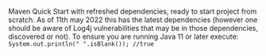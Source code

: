 Maven Quick Start with refreshed dependencies, ready to start project from scratch. 
As of 11th may 2022 this has the latest dependencies (however one should be aware of Log4j vulnerabilities that may be in those dependencies, discovered or not).
To ensure you are running Java 11 or later execute:
```System.out.println(" ".isBlank()); //true```
